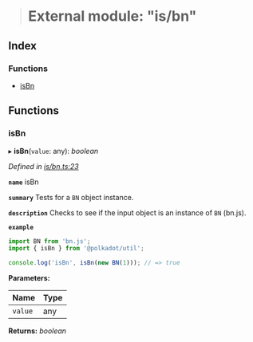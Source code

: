 > # External module: "is/bn"

## Index

### Functions

* [isBn](_is_bn_.md#isbn)

## Functions

###  isBn

▸ **isBn**(`value`: any): *boolean*

*Defined in [is/bn.ts:23](https://github.com/polkadot-js/common/blob/09e0b80/packages/util/src/is/bn.ts#L23)*

**`name`** isBn

**`summary`** Tests for a `BN` object instance.

**`description`** 
Checks to see if the input object is an instance of `BN` (bn.js).

**`example`** 
<BR>

```javascript
import BN from 'bn.js';
import { isBn } from '@polkadot/util';

console.log('isBn', isBn(new BN(1))); // => true
```

**Parameters:**

Name | Type |
------ | ------ |
`value` | any |

**Returns:** *boolean*
